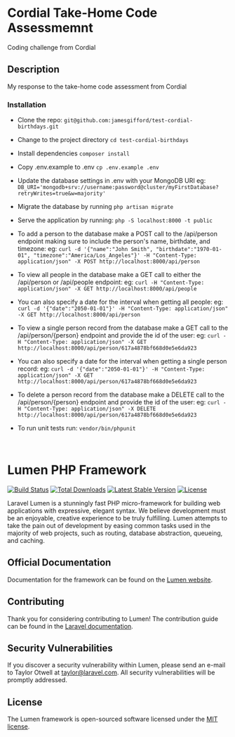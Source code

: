 # Cordial Take-Home Code Assessmemnt

Coding challenge from Cordial

## Description

My response to the take-home code assessment from Cordial

### Installation

* Clone the repo:
`git@github.com:jamesgifford/test-cordial-birthdays.git`

* Change to the project directory
`cd test-cordial-birthdays`

* Install dependencies
`composer install`

* Copy .env.example to .env
`cp .env.example .env`

* Update the database settings in .env with your MongoDB URI
eg: `DB_URI='mongodb+srv://username:password@cluster/myFirstDatabase?retryWrites=true&w=majority'`

* Migrate the database by running
`php artisan migrate`

* Serve the application by running:
`php -S localhost:8000 -t public`

* To add a person to the database make a POST call to the /api/person endpoint making sure to include the person's name, birthdate, and timezone:
eg: `curl -d '{"name":"John Smith", "birthdate":"1970-01-01", "timezone":"America/Los_Angeles"}' -H "Content-Type: application/json" -X POST http://localhost:8000/api/person`

* To view all people in the database make a GET call to either the /api/person or /api/people endpoint:
eg: `curl -H "Content-Type: application/json" -X GET http://localhost:8000/api/people`

* You can also specify a date for the interval when getting all people:
eg: `curl -d '{"date":"2050-01-01"}' -H "Content-Type: application/json" -X GET http://localhost:8000/api/person`

* To view a single person record from the database make a GET call to the /api/person/{person} endpoint and provide the id of the user:
eg: `curl -H "Content-Type: application/json" -X GET http://localhost:8000/api/person/617a4878bf668d0e5e6da923`

* You can also specify a date for the interval when getting a single person record:
eg: `curl -d '{"date":"2050-01-01"}' -H "Content-Type: application/json" -X GET http://localhost:8000/api/person/617a4878bf668d0e5e6da923`

* To delete a person record from the database make a DELETE call to the /api/person/{person} endpoint and provide the id of the user:
eg: `curl -H "Content-Type: application/json" -X DELETE http://localhost:8000/api/person/617a4878bf668d0e5e6da923`

* To run unit tests run:
`vendor/bin/phpunit`

&nbsp;
&nbsp;
&nbsp;
&nbsp;
&nbsp;

# Lumen PHP Framework

[![Build Status](https://travis-ci.org/laravel/lumen-framework.svg)](https://travis-ci.org/laravel/lumen-framework)
[![Total Downloads](https://img.shields.io/packagist/dt/laravel/framework)](https://packagist.org/packages/laravel/lumen-framework)
[![Latest Stable Version](https://img.shields.io/packagist/v/laravel/framework)](https://packagist.org/packages/laravel/lumen-framework)
[![License](https://img.shields.io/packagist/l/laravel/framework)](https://packagist.org/packages/laravel/lumen-framework)

Laravel Lumen is a stunningly fast PHP micro-framework for building web applications with expressive, elegant syntax. We believe development must be an enjoyable, creative experience to be truly fulfilling. Lumen attempts to take the pain out of development by easing common tasks used in the majority of web projects, such as routing, database abstraction, queueing, and caching.

## Official Documentation

Documentation for the framework can be found on the [Lumen website](https://lumen.laravel.com/docs).

## Contributing

Thank you for considering contributing to Lumen! The contribution guide can be found in the [Laravel documentation](https://laravel.com/docs/contributions).

## Security Vulnerabilities

If you discover a security vulnerability within Lumen, please send an e-mail to Taylor Otwell at taylor@laravel.com. All security vulnerabilities will be promptly addressed.

## License

The Lumen framework is open-sourced software licensed under the [MIT license](https://opensource.org/licenses/MIT).
